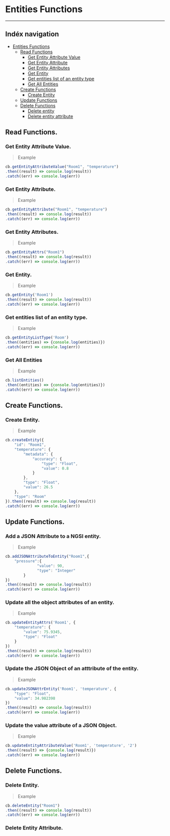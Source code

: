
# Entities Functions
***
## Indéx navigation

* [Entities Functions](#entities-functions)
    * [Read Functions](#read-functions)
	    * [Get Entity Attribute Value](#get-entity-attribute-value)
	    * [Get Entity Attribute](#get-entity-attribute)
	    * [Get Entity Attributes](#get-entity-attributes)
	    * [Get Entity](#get-entity)
	    * [Get entities list of an entity type](#get-entities-list-of-an-entity-type)
	    * [Get All Entities](#get-all-entities)
    * [Create Functions](#create-functions)
	    * [Create Entity](#create-entity)
    * [Update Functions](#update-functions)
    * [Delete Functions](#dele-functions)
	    * [Delete entity](#delete-entity)
        * [Delete entity attribute](#delete-entity-attribute)


## Read Functions.

### Get Entity Attribute Value.
> Example
```js
cb.getEntityAttributeValue("Room1", "temperature")
.then((result) => console.log(result))
.catch((err) => console.log(err))
```
### Get Entity Attribute.
> Example
```js
cb.getEntityAttribute("Room1", "temperature")
.then((result) => console.log(result))
.catch((err) => console.log(err))
```
### Get Entity Attributes.
> Example
```js
cb.getEntityAttrs("Room1")
.then((result) => console.log(result))
.catch((err) => console.log(err))
```
### Get Entity.
> Example
```js
cb.getEntity('Room1')
.then((result) => console.log(result))
.catch((err) => console.log(err))
```
### Get entities list of an entity type.
> Example
 ```js
cb.getEntityListType('Room')
.then((entities) => {console.log(entities)})
.catch((err) => console.log(err))
```
### Get All Entities
> Example
 ```js
cb.listEntities()
.then((entities) => {console.log(entities)})
.catch((err) => console.log(err))
```
## Create Functions.

### Create Entity.
> Example
```js
cb.createEntity({
    "id": "Room1",
    "temperature": {
        "metadata": {
            "accuracy": {
                "type": "Float",
                "value": 0.8
            }
        },
        "type": "Float",
        "value": 26.5
    },
    "type": "Room"
}).then((result) => console.log(result))
.catch((err) => console.log(err))
```
##  Update Functions.

### Add a JSON Attribute to a NGSI entity.
> Example
```js
cb.addJSONAttributeToEntity("Room1",{
    "pressure":{
		      "value": 90,
		      "type": "Integer"
	    }
})
.then((result) => console.log(result))
.catch((err) => console.log(err))
```
###  Update all the object attributes of an entity.
> Example 
```js
cb.updateEntityAttrs('Room1', { 
    "temperature": {
        "value": 75.9345,
        "type": "Float"
    }
})
.then((result) => console.log(result))
.catch((err) => console.log(err))
```
###  Update the JSON Object of an atttribute of the entity.
> Example
```js
cb.updateJSONAttrEntity('Room1', 'temperature', {
    "type": "Float",
    "value": 34.982398
})
.then((result) => console.log(result))
.catch((err) => console.log(err))
```
###  Update the value attribute  of a JSON Object.
> Example
```js
cb.updateEntityAttributeValue('Room1', 'temperature', '2')
.then((result) => {console.log(result)})
.catch((err) => console.log(err))
```

## Delete Functions.

### Delete Entity.
> Example 
```js
cb.deleteEntity("Room1")
.then((result) => console.log(result))
.catch((err) => console.log(err))
```
### Delete Entity Attribute.

